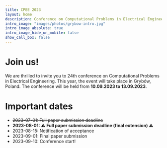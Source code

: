 ```yaml
---
title: CPEE 2023
layout: home
description: Conference on Computational Problems in Electrical Engineering
intro_image: "images/photos/grybow-intro.jpg"
intro_image_absolute: true
intro_image_hide_on_mobile: false
show_call_box: false
---
```


# Join us!

We are thrilled to invite you to 24th conference on Computational Problems
in Electrical Engineering. This year, the event will take place in Grybów,
Poland. The conference will be held from **10.09.2023 to 13.09.2023**.

# Important dates

* ~~2023-07-01: Full paper submission deadline~~
* **2023-08-01: ⚠️ Full paper submission deadline (final extension) ⚠️** 
* 2023-08-15: Notification of acceptance
* 2023-09-01: Final paper submission
* 2023-09-10: Conference start!

